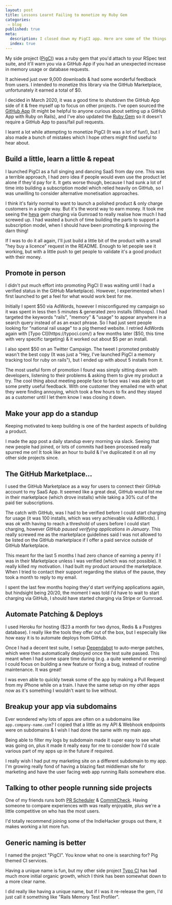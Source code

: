 ```yaml
---
layout: post
title: Lessons Learnt Failing to monetize my Ruby Gem
categories:
 – blog
published: true
meta:
  description: I closed down my PigCI app. Here are some of the things I learnt along the way.
  index: true
---
```


My side project ([PigCI](https://pigci.com/)) was a ruby gem that you'd attach to your RSpec test suite, and it'll warn you via a GitHub App if you had an unexpected increase in memory usage or database requests.

It achieved just over 9,000 downloads & had some wonderful feedback from users. I intended to monetize this library via the GitHub Marketplace, unfortunately it earned a total of $0.

I decided in March 2020, it was a good time to shutdown the GitHub App side of it & free myself up to focus on other projects. I've open sourced the [GitHub App](https://github.com/PigCI/App) (It might be helpful to anyone curious about setting up a GitHub App with Ruby on Rails), and I've also updated the [Ruby Gem](https://github.com/PigCI/pig-ci-rails) so it doesn't require a GitHub App to pass/fail pull requests.

I learnt a lot while attempting to monetize PigCI (It was a lot of fun!), but I also made a bunch of mistakes which I hope others might find useful to hear about.

## Build a little, learn a little & repeat

I launched PigCI as a full singing and dancing SaaS from day one. This was a terrible approach, I had zero idea if people would even use the product let alone if they'd pay for it. It gets worse though, because I had sunk a lot of time into building a  subscription model which relied heavily on GitHub, so I was unwilling to consider alternative monetisation approaches. 

I think it's fairly normal to want to launch a polished product & only charge customers in a single way. But it's the worst way to earn money. It took me seeing the [heya](https://github.com/honeybadger-io/heya) gem charging via Gumroad to really realise how much I had screwed up. I had wasted a bunch of time building the parts to support a subscription model, when I should have been promoting & improving the darn thing!

If I was to do it all again, I'll just build a little bit of the product with a small "hey buy a licence" request in the README. Enough to let people see it working, but with a little push to get people to validate it's a good product with their money.

## Promote in person

I didn't put much effort into promoting PigCI (I was waiting until I had a verified status in the GitHub Marketplace). However, I experimented when I first launched to get a feel for what would work best for me.

Initially I spent $50 via AdWords, however I misconfigured my campaign so it was spent in less then 5 minutes & generated zero installs (Whoops). I had targeted the keywords "rails", "memory" & "usage" to appear anywhere in a search query instead of as an exact phrase. So I had just sent people looking for "national rail usage" to a pig themed website.
I retried AdWords again with [Typo CI](https://typoci.com/) a few months later ($50, this time with very specific targeting) & it worked out about $5 per an install.

I also spent $50 on an Twitter Campaign. The tweet I promoted probably wasn't the best copy (It was just a "Hey, I've launched PigCI a memory tracking tool for ruby on rails"), but I ended up with about 5 installs from it.

The most useful form of promotion I found was simply sitting down with developers, listening to their problems & asking them to give my product a try. The cool thing about meeting people face to face was I was able to get some pretty useful feedback. With one customer they emailed me with what they were finding annoying, which took a few hours to fix and they stayed as a customer until I let them know I was closing it down.

## Make your app do a standup

Keeping motivated to keep building is one of the hardest aspects of building a product.

I made the app post a daily standup every morning via slack. Seeing that new people had joined, or lots of commits had been processed really spurred me on! It took like an hour to build & I've duplicated it on all my other side projects since.

## The GitHub Marketplace…

I used the GitHub Marketplace as a way for users to connect their GitHub account to my SaaS App. It seemed like a great deal, GitHub would list me in their marketplace (which drove installs) while taking a 30% cut of the paid tier subscriptions.

The catch with GitHub, was I had to be verified before I could start charging for usage (it was 100 installs, which was very achievable via AdWords). I was _ok_ with having to reach a threshold of users before I could start charging, however *GitHub paused verifying applications in January*. This really screwed me as the marketplace guidelines said I was not allowed to be listed on the GitHub marketplace if I offer a paid service outside of GitHub Marketplace.

This meant for the last 5 months I had zero chance of earning a penny if I was in their Marketplace unless I was verified (which was not possible). It really killed my motivation. I had built my product around the marketplace. When I tried to contact their support regarding the status of the pause, they took a month to reply to my email.

I spent the last few months hoping they'd start verifying applications again, but hindsight being 20/20, the moment I was told I'd have to wait to start charging via GitHub, I should have started charging via Stripe or Gumroad. 

## Automate Patching & Deploys

I used Heroku for hosting ($23 a month for two dynos, Redis & a Postgres database). I really like the tools they offer out of the box, but I especially like how easy it is to automate deploys from GitHub.

Once I had a decent test suite, I setup [Dependabot](https://dependabot.com/) to auto-merge patches, which were then automatically deployed once the test suite passed. This meant when I had some spare time during (e.g. a quite weekend or evening) I could focus on building a new feature or fixing a bug, instead of routine maintenance. It was great!

I was even able to quickly tweak some of the app by making a Pull Request from my iPhone while on a train. I have the same setup on my other apps now as it's something I wouldn't want to live without.

## Breakup your app via subdomains

Ever wondered why lots of apps are often on a subdomains like `app.company-name.com`? I copied that a little as my API & Webhook endpoints were on subdomains & I wish I had done the same with my main app.

Being able to filter my logs by subdomain made it super easy to see what was going on, plus it made it really easy for me to consider how I'd scale various part of my apps up in the future if required.

I really wish I had put my marketing site on a different subdomain to my app. I'm growing really fond of having a blazing fast middleman site for marketing and have the user facing web app running Rails somewhere else.

## Talking to other people running side projects

One of my friends runs both [PR Scheduler](https://github.com/marketplace/pr-scheduler) & [CommitCheck](https://github.com/marketplace/commitcheck). Having someone to compare experiences with was really enjoyable, plus we're a little competitive on who has the most users.

I'd totally recommend joining some of the IndieHacker groups out there, it makes working a lot more fun.

## Generic naming is better

I named the project "PigCI". You know what no one is searching for? Pig themed CI services.

Having a unique name is fun, but my other side project [Typo CI](https://typoci.com/) has had much more initial organic growth, which I think has been somewhat down to a more clear name.

I did really like having a unique name, but if I was it re-release the gem, I'd just call it something like "Rails Memory Test Profiler".
